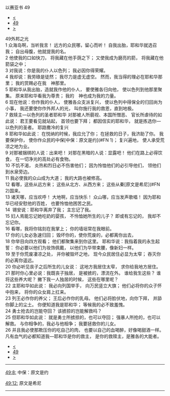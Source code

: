 ﻿





 以赛亚书 49




* [<](bible/ISA48.md)
* [49](bible/ISA.md)
* [>](bible/ISA50.md)



 
49外邦之光  
1 众海岛啊，当听我言！ 远方的众民哪，留心而听！ 自我出胎，耶和华就选召我； 自出母腹，他就提我的名。  
2 他使我的口如快刀， 将我藏在他手荫之下； 又使我成为磨亮的箭， 将我藏在他箭袋之中；  
3 对我说：你是我的仆人以色列； 我必因你得荣耀。  
4 我却说：我劳碌是徒然； 我尽力是虚无虚空。 然而，我当得的理必在耶和华那里； 我的赏赐必在我　神那里。     
5 耶和华从我出胎，造就我作他的仆人， 要使雅各归向他， 使以色列到他那里聚集。 原来耶和华看我为尊贵； 我的　神也成为我的力量。  
6 现在他说：你作我的仆人， 使雅各众支派复兴， 使以色列中得保全的归回尚为小事， 我还要使你作外邦人的光， 叫你施行我的救恩，直到地极。     
7 救赎主—以色列的圣者耶和华 对那被人所藐视、本国所憎恶、 官长所虐待的如此说： 君王要看见就站起， 首领也要下拜； 都因信实的耶和华， 就是拣选你—以色列的圣者。 耶路撒冷的复兴  
8 耶和华如此说： 在悦纳的时候，我应允了你； 在拯救的日子，我济助了你。 我要保护你， 使你作众民的中保[中保：原文是约](#FN
1)； 复兴遍地， 使人承受荒凉之地为业。  
9 对那被捆绑的人说：出来吧！ 对那在黑暗的人说：显露吧！ 他们在路上必得饮食， 在一切净光的高处必有食物。  
10 不饥不渴， 炎热和烈日必不伤害他们； 因为怜恤他们的必引导他们， 领他们到水泉旁边。  
11 我必使我的众山成为大道； 我的大路也被修高。  
12 看哪，这些从远方来； 这些从北方、从西方来； 这些从秦[原文是希尼](#FN
2)国来。  
13 诸天哪，应当欢呼！ 大地啊，应当快乐！ 众山哪，应当发声歌唱！ 因为耶和华已经安慰他的百姓， 也要怜恤他困苦之民。     
14  锡安说：耶和华离弃了我； 主忘记了我。  
15 妇人焉能忘记她吃奶的婴孩， 不怜恤她所生的儿子？ 即或有忘记的， 我却不忘记你。  
16 看哪，我将你铭刻在我掌上； 你的墙垣常在我眼前。  
17 你的儿女必急速归回； 毁坏你的，使你荒废的，必都离你出去，  
18 你举目向四方观看； 他们都聚集来到你这里。 耶和华说：我指着我的永生起誓： 你必要以他们为妆饰佩戴， 以他们为华带束腰，像新妇一样。     
19 至于你荒废凄凉之处， 并你被毁坏之地， 现今众民居住必显为太窄； 吞灭你的必离你遥远。  
20 你必听见丧子之后所生的儿女说： 这地方我居住太窄， 求你给我地方居住。  
21 那时你心里必说：我既丧子独居， 是被掳的，漂流在外。 谁给我生这些？ 谁将这些养大呢？ 撇下我一人独居的时候， 这些在哪里呢？     
22 主耶和华如此说： 我必向列国举手， 向万民竖立大旗； 他们必将你的众子怀中抱来， 将你的众女肩上扛来。  
23 列王必作你的养父； 王后必作你的乳母。 他们必将脸伏地，向你下拜， 并舔你脚上的尘土。 你便知道我是耶和华； 等候我的必不致羞愧。     
24 勇士抢去的岂能夺回？ 该掳掠的岂能解救吗？  
25 但耶和华如此说： 就是勇士所掳掠的，也可以夺回； 强暴人所抢的，也可以解救。 与你相争的，我必与他相争； 我要拯救你的儿女。  
26 并且我必使那欺压你的吃自己的肉， 也要以自己的血喝醉，好像喝甜酒一样。 凡有血气的必都知道我—耶和华是你的救主， 是你的救赎主，是雅各的大能者。 
* [<](bible/ISA48.md)
* [49](bible/ISA.md)
* [>](bible/ISA50.md)





---


[49:8:](#V8)
中保：原文是约


[49:12:](#V12)
原文是希尼




---









